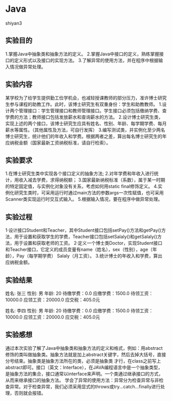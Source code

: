 # Java
shiyan3
## 实验目的
1.掌握Java中抽象类和抽象方法的定义。
2.掌握Java中接口的定义，熟练掌握接口的定义形式以及接口的实现方法。
3.了解异常的使用方法，并在程序中根据输入情况做异常处理。

## 实验内容
某学校为了给学生提供勤工俭学机会，也减轻授课教师的部分压力，准许博士研究生参与课程的助教工作。此时，该博士研究生有双重身份：学生和助教教师。
1.设计两个管理接口：学生管理接口和教师管理接口。学生接口必须包括缴纳学费、查学费的方法；教师接口包括发放薪水和查询薪水的方法。
2.设计博士研究生类，实现上述的两个接口，该博士研究生应具有姓名、性别、年龄、每学期学费、每月薪水等属性。（其他属性及方法，可自行发挥）
3.编写测试类，并实例化至少两名博士研究生，统计他们的年收入和学费。根据两者之差，算出每名博士研究生的年应纳税金额（国家最新工资纳税标准，请自行检索）。

## 实验要求
1.在博士研究生类中实现各个接口定义的抽象方法;
2.对年学费和年收入进行统计，用收入减去学费，求得纳税额；
3.国家最新纳税标准（系数），属于某一时期的特定固定值，与实例化对象没有关系，考虑如何用static  final修饰定义。
4.实例化研究生类时，可采用运行时通过main方法的参数args一次性赋值，也可采用Scanner类实现运行时交互式输入。
5.根据输入情况，要在程序中做异常处理。

## 实验过程
1·设计接口Student和Teacher，其中Student接口包括setPay()方法和getPay()方法，用于设置和获取学生的学费，Teacher接口包括setSalaly()和getSalaly()方法，用于设置和获取老师的工资。
2·定义一个博士类Doctor，实现Student接口和Teacher接口，它定义的成员变量有name（姓名），sex（性别），age（年龄），Pay（每学期学费） Salaly（月工资）。
3.统计博士的年收入和学费，算出应纳税金额。

## 实验结果
姓名: 张三  性别: 男  年龄: 20
待缴学费：0.0
应缴学费：1500.0
待领工资：10000.0
应领工资：20000.0
应交税：405.0元

姓名: 李四  性别: 男  年龄: 20
待缴学费：0.0
应缴学费：1500.0
待领工资：10000.0
应领工资：20000.0
应交税：405.0元

## 实验感想
通过本次实验了解了Java中抽象类和抽象方法的定义和格式，例如：用abstract修饰的类叫做抽象类。抽象方法就是加上abstract关键字，然后去掉大括号，直接分号结束。抽象类是抽象方法所在的类，必须是抽象类
才行，在class之前写上abstract即可。接口（英文：Interface），在JAVA编程语言中是一个抽象类型，是抽象方法的集合，接口通常以interface来声明。一个类通过继承接口的方式，从而来继承接口的抽象方法。
学会了异常的使用方法：异常分为检查异常与非检查异常。对于检查异常，我们必须采用显式的throws或try...catch...finally进行处理，否则就会报错。
